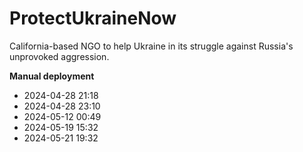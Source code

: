 # ProtectUkraineNow
California-based NGO to help Ukraine in its struggle against Russia's unprovoked aggression.

**Manual deployment**
- 2024-04-28 21:18
- 2024-04-28 23:10
- 2024-05-12 00:49
- 2024-05-19 15:32
- 2024-05-21 19:32
